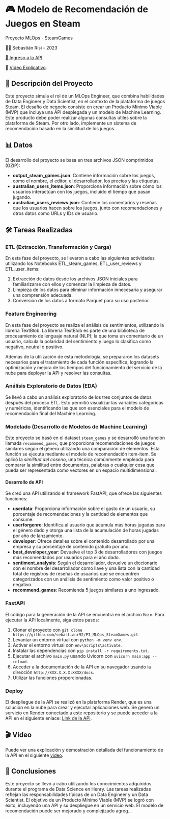 # 🎮 Modelo de Recomendación de Juegos en Steam

Proyecto MLOps - SteamGames

👨‍💻 Sebastián Risi - 2023

[🚀 Ingreso a la API](https://pi-mlops-steamgames-git.onrender.com/docs).

🎥 [Video Explicativo](https://www.loom.com/share/094ab96bbf8643b5986d67678e267d44?sid=2e93f1b1-2ee7-4027-87ba-2f9280c1095a).

## 📝 Descripción del Proyecto

Este proyecto simula el rol de un MLOps Engineer, que combina habilidades de Data Engineer y Data Scientist, en el contexto de la plataforma de juegos Steam. El desafío de negocio consiste en crear un Producto Mínimo Viable (MVP) que incluya una API desplegada y un modelo de Machine Learning. Este producto debe poder realizar algunas consultas útiles sobre la plataforma de Steam. Por otro lado, implemente un sistema de recomendación basado en la similitud de los juegos.

## 📊 Datos

El desarrollo del proyecto se basa en tres archivos JSON comprimidos (GZIP):

* **output_steam_games.json**: Contiene información sobre los juegos, como el nombre, el editor, el desarrollador, los precios y las etiquetas.
* **australian_users_items.json**: Proporciona información sobre cómo los usuarios interactúan con los juegos, incluido el tiempo que pasan jugando.
* **australian_users_reviews.json**: Contiene los comentarios y reseñas que los usuarios hacen sobre los juegos, junto con recomendaciones y otros datos como URLs y IDs de usuario.

## 🛠️ Tareas Realizadas

### ETL (Extracción, Transformación y Carga)

En esta fase del proyecto, se llevaron a cabo las siguientes actividades utilizando los Notebooks ETL_steam_games, ETL_user_reviews y ETL_user_items:

1. Extracción de datos desde los archivos JSON iniciales para familiarizarse con ellos y comenzar la limpieza de datos.
2. Limpieza de los datos para eliminar información innecesaria y asegurar una comprensión adecuada.
3. Conversión de los datos a formato Parquet para su uso posterior.

### Feature Engineering

En esta fase del proyecto se realiza el análisis de sentimientos, utilizando la librería TextBlob. La librería TextBlob es parte de una biblioteca de procesamiento de lenguaje natural (NLP); la que toma un comentario de un usuario, calcula la polaridad del sentimiento y luego lo clasifica como negativo, neutral o positivo.

Además de la utilización de esta metodología, se prepararon los datasets necesarios para el tratamiento de cada función específica, logrando la optimización y mejora de los tiempos del funcionamiento del servicio de la nube para deployar la API y resolver las consultas.

### Análisis Exploratorio de Datos (EDA)

Se llevó a cabo un análisis exploratorio de los tres conjuntos de datos después del proceso ETL. Esto permitió visualizar las variables categóricas y numéricas, identificando las que son esenciales para el modelo de recomendación final del Machine Learning.

### Modelado (Desarrollo de Modelos de Machine Learning)

Este proyecto se basó en el dataset `steam_games` y se desarrolló una función llamada `recommend_games`, que proporciona recomendaciones de juegos similares según el género utilizando una comparación de elementos. Esta función se ejecuta mediante el modelo de recomendación item-item. Se aplicó la *similitud del coseno*, una técnica comúnmente empleada para comparar la similitud entre documentos, palabras o cualquier cosa que pueda ser representada como vectores en un espacio multidimensional.

#### Desarrollo de API

Se creó una API utilizando el framework FastAPI, que ofrece las siguientes funciones:

* **userdata**: Proporciona información sobre el gasto de un usuario, su porcentaje de recomendaciones y la cantidad de elementos que consume.
* **userforgenre**: Identifica al usuario que acumula más horas jugadas para el género dado y otorga una lista de la acumulación de horas jugadas por año de lanzamiento.
* **developer**: Ofrece detalles sobre el contenido desarrollado por una empresa y su porcentaje de contenido gratuito por año.
* **best_developer_year**: Devuelve el top 3 de desarrolladores con juegos más recomendados por usuarios para el año dado.
* **sentiment_analysis**: Según el desarrollador, devuelve un diccionario con el nombre del desarrollador como llave y una lista con la cantidad total de registros de reseñas de usuarios que se encuentren categorizados con un análisis de sentimiento como valor positivo o negativo.
* **recommend_games**: Recomienda 5 juegos similares a uno ingresado.

### FastAPI

El código para la generación de la API se encuentra en el archivo `Main`. Para ejecutar la API localmente, siga estos pasos:

1. Clonar el proyecto con `git clone https://github.com/sebastianr92/PI_MLOps_SteamGames.git`
2. Levantar un entorno virtual con `python -m venv env`.
3. Activar el entorno virtual con `env\Scripts\activate`.
4. Instalar las dependencias con `pip install -r requirements.txt`.
5. Ejecutar el archivo `main.py` usando Uvicorn con `uvicorn main:app --reload`.
6. Acceder a la documentación de la API en su navegador usando la dirección `http://XXX.X.X.X:XXXX/docs`.
7. Utilizar las funciones proporcionadas.

### Deploy

El despliegue de la API se realizó en la plataforma Render, que es una solución en la nube para crear y ejecutar aplicaciones web. Se generó un servicio en Render conectado a este repositorio y se puede acceder a la API en el siguiente enlace: [Link de la API](https://pi-mlops-steamgames-git.onrender.com).

## 🎬 Video

Puede ver una explicación y demostración detallada del funcionamiento de la API en el siguiente [video](https://www.loom.com/share/094ab96bbf8643b5986d67678e267d44?sid=2e93f1b1-2ee7-4027-87ba-2f9280c1095a).

## 🌟 Conclusiones

Este proyecto se llevó a cabo utilizando los conocimientos adquiridos durante el programa de Data Science en Henry. Las tareas realizadas reflejan las responsabilidades típicas de un Data Engineer y un Data Scientist. El objetivo de un Producto Mínimo Viable (MVP) se logró con éxito, incluyendo una API y su despliegue en un servicio web. El modelo de recomendación puede ser mejorado y complejizado agreg...
